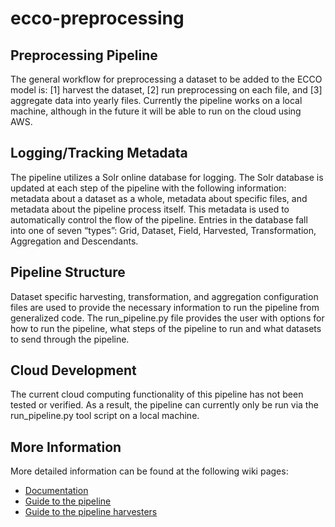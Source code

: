 # ecco-preprocessing

## Preprocessing Pipeline 
The general workflow for preprocessing a dataset to be added to the ECCO model is: [1] harvest the dataset, [2] run preprocessing on each file, and [3] aggregate data into yearly files. Currently the pipeline works on a local machine, although in the future it will be able to run on the cloud using AWS. 

## Logging/Tracking Metadata
The pipeline utilizes a Solr online database for logging. The Solr database is updated at each step of the pipeline with the following information: metadata about a dataset as a whole, metadata about specific files, and metadata about the pipeline process itself. This metadata is used to automatically control the flow of the pipeline. Entries in the database fall into one of seven “types”: Grid, Dataset, Field, Harvested, Transformation, Aggregation and Descendants. 

## Pipeline Structure 
Dataset specific harvesting, transformation, and aggregation configuration files are used to provide the necessary information to run the pipeline from generalized code. The run_pipeline.py file provides the user with options for how to run the pipeline, what steps of the pipeline to run and what datasets to send through the pipeline. 

## Cloud Development 
The current cloud computing functionality of this pipeline has not been tested or verified. As a result, the pipeline can currently only be run via the run_pipeline.py tool script on a local machine.

## More Information
More detailed information can be found at the following wiki pages:
  - [Documentation](https://github.com/ECCO-GROUP/ECCO-ACCESS/wiki/Documentation)
  - [Guide to the pipeline](https://github.com/ECCO-GROUP/ECCO-ACCESS/wiki/Preprocessing-Pipeline-Guide)
  - [Guide to the pipeline harvesters](https://github.com/ECCO-GROUP/ECCO-ACCESS/wiki/Preprocessing-Harvester-Guide)
